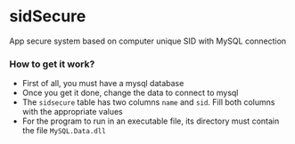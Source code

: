 # sidSecure
App secure system based on computer unique SID with MySQL connection

### How to get it work?
- First of all, you must have a mysql database
- Once you get it done, change the data to connect to mysql
- The `sidsecure` table has two columns `name` and `sid`. Fill both columns with the appropriate values
- For the program to run in an executable file, its directory must contain the file `MySQL.Data.dll`
